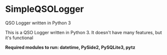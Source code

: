 # SimpleQSOLogger
QSO Logger written in Python 3

This is a QSO Logger written in Python 3. It doesn't have many features, but it's functional

**Required modules to run: datetime, PySide2, PySQLite3, pytz**
